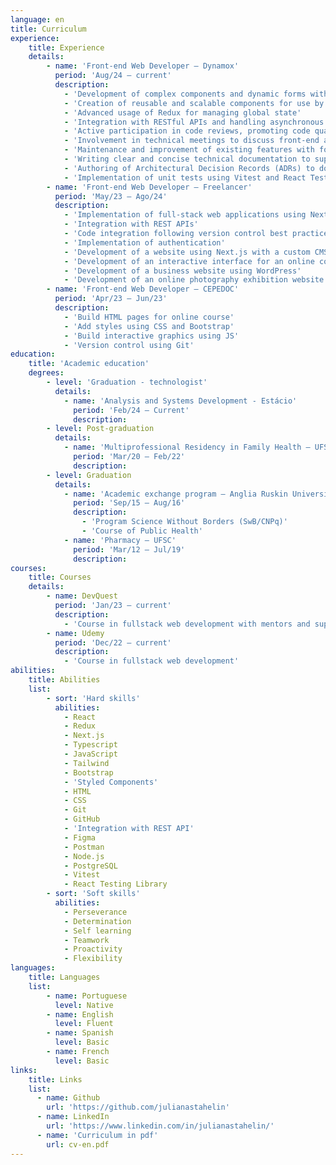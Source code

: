 ```yaml
---
language: en
title: Curriculum
experience: 
    title: Experience
    details:
        - name: 'Front-end Web Developer – Dynamox'
          period: 'Aug/24 – current'
          description:
            - 'Development of complex components and dynamic forms with validation using React and TypeScript'
            - 'Creation of reusable and scalable components for use by other development teams'
            - 'Advanced usage of Redux for managing global state'
            - 'Integration with RESTful APIs and handling asynchronous data efficiently'
            - 'Active participation in code reviews, promoting code quality, readability, and performance'
            - 'Involvement in technical meetings to discuss front-end architecture and best practices'
            - 'Maintenance and improvement of existing features with focus on performance and design system'
            - 'Writing clear and concise technical documentation to support ongoing development and onboarding'
            - 'Authoring of Architectural Decision Records (ADRs) to document key technical decisions'
            - 'Implementation of unit tests using Vitest and React Testing Library'
        - name: 'Front-end Web Developer – Freelancer'
          period: 'May/23 – Ago/24'
          description:
            - 'Implementation of full-stack web applications using Next.js, TypeScript, Tailwind, Redux, and Framer Motion'
            - 'Integration with REST APIs'
            - 'Code integration following version control best practices and the Git feature branch workflow'
            - 'Implementation of authentication'
            - 'Development of a website using Next.js with a custom CMS built on the Notion API'
            - 'Development of an interactive interface for an online course'
            - 'Development of a business website using WordPress'
            - 'Development of an online photography exhibition website with accessibility features'
        - name: 'Front-end Web Developer – CEPEDOC'
          period: 'Apr/23 – Jun/23'
          description:
            - 'Build HTML pages for online course'
            - 'Add styles using CSS and Bootstrap'
            - 'Build interactive graphics using JS'
            - 'Version control using Git'
education:
    title: 'Academic education'
    degrees:
        - level: 'Graduation - technologist'
          details:
            - name: 'Analysis and Systems Development - Estácio'
              period: 'Feb/24 – Current'
              description: 
        - level: Post-graduation
          details:
            - name: 'Multiprofessional Residency in Family Health – UFSC'
              period: 'Mar/20 – Feb/22'
              description: 
        - level: Graduation
          details:
            - name: 'Academic exchange program – Anglia Ruskin University/UK'
              period: 'Sep/15 – Aug/16'
              description:
                - 'Program Science Without Borders (SwB/CNPq)'
                - 'Course of Public Health'
            - name: 'Pharmacy – UFSC'
              period: 'Mar/12 – Jul/19'
              description: 
courses:
    title: Courses
    details:
        - name: DevQuest
          period: 'Jan/23 – current'
          description: 
            - 'Course in fullstack web development with mentors and support'
        - name: Udemy
          period: 'Dec/22 – current'
          description:
            - 'Course in fullstack web development'
abilities: 
    title: Abilities 
    list:          
        - sort: 'Hard skills' 
          abilities:
            - React
            - Redux
            - Next.js
            - Typescript
            - JavaScript
            - Tailwind
            - Bootstrap
            - 'Styled Components'
            - HTML
            - CSS
            - Git
            - GitHub
            - 'Integration with REST API'
            - Figma
            - Postman
            - Node.js
            - PostgreSQL
            - Vitest
            - React Testing Library
        - sort: 'Soft skills'
          abilities: 
            - Perseverance
            - Determination
            - Self learning
            - Teamwork 
            - Proactivity
            - Flexibility
languages:
    title: Languages
    list: 
        - name: Portuguese
          level: Native
        - name: English 
          level: Fluent
        - name: Spanish
          level: Basic
        - name: French
          level: Basic
links: 
    title: Links
    list: 
      - name: Github
        url: 'https://github.com/julianastahelin'
      - name: LinkedIn
        url: 'https://www.linkedin.com/in/julianastahelin/'
      - name: 'Curriculum in pdf'
        url: cv-en.pdf
---
```

